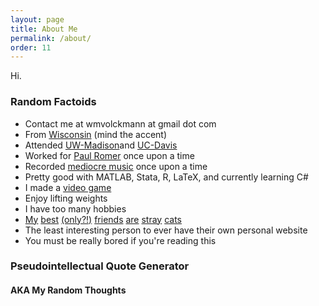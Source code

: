 ```yaml
---
layout: page
title: About Me
permalink: /about/
order: 11
---
```


Hi.

### Random Factoids ###

* Contact me at wmvolckmann at gmail dot com
* From [Wisconsin](wisconsin.jpg) (mind the accent)
* Attended [UW-Madison](uwmadison.jpg)and [UC-Davis](https://www.kcra.com/article/aggressive-turkey-terrorizes-downtown-davis-residents/8110346)
* Worked for [Paul Romer](https://en.wikipedia.org/wiki/Paul_Romer) once upon a time
* Recorded [mediocre music](/music/) once upon a time
* Pretty good with MATLAB, Stata, R, LaTeX, and currently learning C#
* I made a [video game](/misc/vg)
* Enjoy lifting weights
* I have too many hobbies
* [My](https://youtu.be/vPQK9yEjJ8E) [best](https://youtu.be/ryGWz79q0TM)
  [(only?!)](https://youtu.be/NmfF18jSU_c) [friends](https://youtu.be/vqGo6AzBPvk)
  [are](https://youtu.be/D8_4oXLJmC4) [stray](https://youtu.be/sO0uWgMzu6E)
  [cats](https://youtu.be/pVxQLtNb5uA)  
* The least interesting person to ever have their own personal website
* You must be really bored if you're reading this


### Pseudointellectual Quote Generator
#### AKA My Random Thoughts

<SCRIPT LANGUAGE="JAVASCRIPT">

  var r_text = new Array ();

  r_text[0] = "The most complicated people always want the simplest things. What makes them complicated is the difficulty they face in getting those simple things.";

  r_text[1] = "Sometimes things you like are wrong. Sometimes things you dislike like are right. Sometimes people you like are wrong. Sometimes people you dislike are right.";

  r_text[2] = "There is always someone smarter than you; more educated than you; and better intentioned than you; who has come to a different conclusion than you.";

  r_text[3] = "Science works because it demands skepticism of its own results.";

  r_text[4] = "Appeals to authority are always invalid in science because ad hominem appeals are always invalid in science. An assertion for or against a position is neither weaker nor stronger depending on who makes the assertion; the underlying evidence and thought process — the strength of the argument — is all that matters. As a corollary, merely highlighting the source of an assertion as an authority is equivalent to making no argument. The whole point of science (and the motivation behind Enlightenment principles more generally) is to let the merits of logic, reason, and evidence do the talking, usurping the primacy of source.";

  r_text[5] = "When raison d'être is having problem to solve, what does that make the solution?"

  r_text[6] = "I never worry about whether someone agrees with me or not. I do worry about whether someone will hate me for not agreeing with them."

  r_text[7] = "It is okay — admirable, in fact — to be skeptical of conventional wisdom, mainstream narratives, and traditional institutions. It is not wrong to reject them sometimes. The challenge is in finding a tenable substitute, and not credulously plugging in whatever alternative sounds the most appealing. The problem with most radical policy proposals and conspiracy theories is that the same dose of skepticism that lead to a rejection of the status quo would typically lead to an even more aggressive rejection of the proposed alternative. After all, it is not possible to be selectively skeptical: you are either skeptical or gullible."

  r_text[8] = "A person does not believe in democracy unless they defend it even when they don't like the elected. A person does not believe in free speech unless they defend it even when they don't like what they hear. A person does not believe in due process unless they defend it even when they don't like the accused. That is why such ideals, despite being the greatest of social innovations, took so long to emerge and fall so easily."

  r_text[9] = "The more inclined we are to believe something, the more skeptical of it we should be. Our minds are tapestries of biases that cloud our judgement, and failing to actively counteract them is tantamount to submitting to them."

  r_text[10] = "A quick way to see if someone respects you or not is to disagree with them about something important. Only if they respect you will they accept (or at a bare minimum, tolerate) your disagreement. If your disagreement is met with antagonism, then they do not respect you: they only respect themselves, and therefore are not worthy of your own respect."

  r_text[11] = "Morals and values, being social constructs, cannot be debated in the same way that objective issues can. Rather, the persuasive power of morals and values is mostly derived from the character of those who hold such morals and values. Ergo being a decent person and behaving in a respectable way (as characterized according to the general values of one's society) is the most effective way to advertise and propagate one's own morals and values; and being an antagonistic person, behaving in a destructive way, the least."

  r_text[12] = "We should all thank and celebrate goodness and decency in the world when we see it. Even ordinary, every day goodness and decency have much value. But it is not enough to merely expect goodness and decency from people, because merely expecting something is, in practical terms, indistinguishable from assigning it zero value. And you can't expect something if you aren't even willing to assign it value."

  r_text[13] = "A major problem with tribalism is the way criticism is addressed. A tribe is less likely to take seriously criticisms that come from outside of the tribe, even if those criticisms have merit. Any effective self-correcting mechanism, then, must primarily come from within the tribe itself. To that end, one should always be willing and eager to criticize the flaws and excesses of one's own tribe; failure to do so not only allows the tribe's weaknesses to flourish, but also lessens pressure on other tribes to get their own acts together. Everyone loses."

    r_text[14] = "Never trust anyone who uses the expression \"scientifically proven.\" They don't know what science is."

  var i = Math.floor(r_text.length * Math.random());

  document.write(r_text[i]);

</script>
